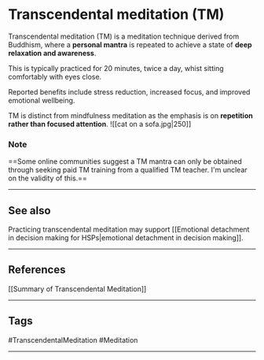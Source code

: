 # Transcendental meditation (TM)

Transcendental meditation (TM) is a meditation technique derived from Buddhism, where a **personal mantra** is repeated to achieve a state of **deep relaxation and awareness**.

This is typically practiced for 20 minutes, twice a day, whist sitting comfortably with eyes close.

Reported benefits include stress reduction, increased focus, and improved emotional wellbeing.

TM is distinct from mindfulness meditation as the emphasis is on **repetition rather than focused attention**.
![[cat on a sofa.jpg|250]]
### Note
==Some online communities suggest a TM mantra can only be obtained through seeking paid TM training from a qualified TM teacher. I'm unclear on the validity of this.==


---
## See also

Practicing transcendental meditation may support [[Emotional detachment in decision making for HSPs|emotional detachment in decision making]].

---
## References

[[Summary of Transcendental Meditation]]

---
## Tags

#TranscendentalMeditation #Meditation 

---

